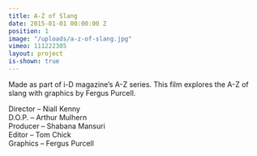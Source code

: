 ```yaml
---
title: A-Z of Slang
date: 2015-01-01 00:00:00 Z
position: 1
image: "/uploads/a-z-of-slang.jpg"
vimeo: 111222305
layout: project
is-shown: true
---
```


Made as part of i-D magazine’s A-Z series. This film explores the A-Z of slang with graphics by Fergus Purcell.

Director – Niall Kenny  
D.O.P. – Arthur Mulhern  
Producer – Shabana Mansuri  
Editor – Tom Chick  
Graphics – Fergus Purcell  